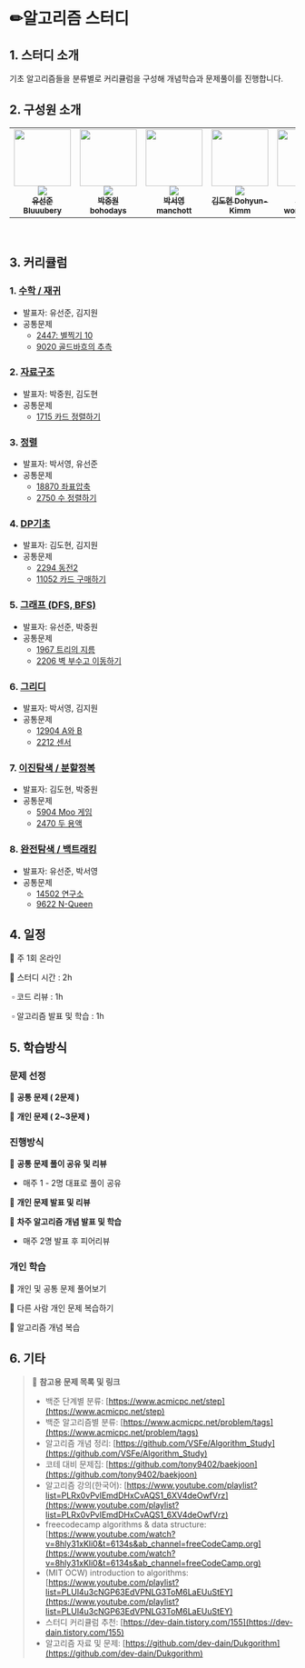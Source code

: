 # ✏알고리즘 스터디

## 1. 스터디 소개

기초 알고리즘들을 분류별로 커리큘럼을 구성해 개념학습과 문제풀이를 진행합니다.

## 2. 구성원 소개

<table>
  <tr>
    <td align="center"><a href="https://github.com/Bluuubery"><img src="https://avatars.githubusercontent.com/u/109324637?v=4?s=100" width="100px;" alt=""/><br /><img src="http://mazassumnida.wtf/api/mini/generate_badge?boj=readingdesk" widt="100px"><br /><sub><b>유선준 Bluuubery</b></sub></a><br /></td>
    <td align="center"><a href="https://github.com/bohodays"><img src="https://avatars.githubusercontent.com/u/109454527?v=4?s=100" width="100px;" alt=""/><br /><img src="http://mazassumnida.wtf/api/mini/generate_badge?boj=pjw2369" widt="100px"><br /><sub><b>박중원 bohodays</b></sub></a><br /></td>
    <td align="center"><a href="https://github.com/manchott"><img src="https://avatars.githubusercontent.com/u/63185396?v=4?s=100" width="100px;" alt=""/><br /><img src="http://mazassumnida.wtf/api/mini/generate_badge?boj=manchott" widt="100px"><br /><sub><b>박서영 manchott</b></sub></a><br /></td>      
    <td align="center"><a href="https://github.com/Dohyun-Kimm"><img src="https://avatars.githubusercontent.com/u/109256734?v=4?s=100" width="100px;" alt=""/><br /><img src="http://mazassumnida.wtf/api/mini/generate_badge?boj=leo9876" widt="100px"><br /><sub><b>김도현 Dohyun-Kimm</b></sub></a><br /></td>      
    <td align="center"><a href="https://github.com/wonjw3638"><img src="https://avatars.githubusercontent.com/u/109324634?v=4?s=100" width="100px;" alt=""/><br /><img src="http://mazassumnida.wtf/api/mini/generate_badge?boj=won_k" widt="100px"><br /><sub><b>김지원 wonjw3638</b></sub></a><br /></td>     
  </tr>
</table><br/>

## 3. 커리큘럼

### 1. [수학 / 재귀](https://github.com/Bluuubery/Algorithm_Study/tree/master/1_%EC%88%98%ED%95%99_%EC%9E%AC%EA%B7%80)
   - 발표자: 유선준, 김지원
   - 공통문제
     - [2447: 별찍기 10](https://www.acmicpc.net/problem/2447)
     - [9020 골드바흐의 추측](https://www.acmicpc.net/problem/9020)
### 2. [자료구조](https://github.com/Bluuubery/Algorithm_Study/tree/master/2_%EC%9E%90%EB%A3%8C%EA%B5%AC%EC%A1%B0)
   - 발표자: 박중원, 김도현
   - 공통문제
     - [1715 카드 정렬하기](https://www.acmicpc.net/problem/1715)

### 3. [정렬](https://github.com/Bluuubery/Algorithm_Study/tree/master/3_%EC%A0%95%EB%A0%AC)
   - 발표자: 박서영, 유선준
   - 공통문제
     - [18870 좌표압축](https://www.acmicpc.net/problem/18870)
     - [2750 수 정렬하기](https://www.acmicpc.net/problem/2750)

### 4. [DP기초](https://github.com/Bluuubery/Algorithm_Study/tree/master/4_%20DP%EA%B8%B0%EC%B4%88)
   - 발표자: 김도현, 김지원
   - 공통문제
     - [2294 동전2](https://www.acmicpc.net/problem/2294)
     - [11052 카드 구매하기](https://www.acmicpc.net/problem/11052)

### 5. [그래프 (DFS, BFS)](https://github.com/Bluuubery/Algorithm_Study/tree/master/5_%EA%B7%B8%EB%9E%98%ED%94%84(DFS_BFS))
   - 발표자: 유선준, 박중원
   - 공통문제
     - [1967 트리의 지름](https://www.acmicpc.net/problem/1967)
     - [2206 벽 부수고 이동하기](https://www.acmicpc.net/problem/2206)

### 6. [그리디](https://github.com/Bluuubery/Algorithm_Study/tree/master/6_%EA%B7%B8%EB%A6%AC%EB%94%94)
   - 발표자: 박서영, 김지원
   - 공통문제
     - [12904 A와 B](https://www.acmicpc.net/problem/12904)
     - [2212 센서](https://www.acmicpc.net/problem/2212)

### 7. [이진탐색 / 분할정복](https://github.com/Bluuubery/Algorithm_Study/tree/master/7_%EC%9D%B4%EC%A7%84%ED%83%90%EC%83%89_%EB%B6%84%ED%95%A0%EC%A0%95%EB%B3%B5)
   - 발표자: 김도현, 박중원
   - 공통문제
     - [5904 Moo 게임](https://www.acmicpc.net/problem/5904)
     - [2470 두 용액](https://www.acmicpc.net/problem/2470)

### 8. [완전탐색 / 백트래킹](https://github.com/Bluuubery/Algorithm_Study/tree/master/8_%EC%99%84%EC%A0%84%ED%83%90%EC%83%89_%EB%B0%B1%ED%8A%B8%EB%9E%98%ED%82%B9)
   - 발표자: 유선준, 박서영
   - 공통문제
     - [14502 연구소](https://www.acmicpc.net/problem/14502)
     - [9622 N-Queen](https://www.acmicpc.net/problem/9633)

## 4. 일정

🔸 주 1회 온라인

🔸 스터디 시간 : 2h

​	▫ 코드 리뷰 : 1h

​	▫ 알고리즘 발표 및 학습 : 1h

## 5. 학습방식

### 문제 선정

🔸  **공통 문제 ( 2문제 )** 

🔸  **개인 문제 ( 2~3문제 )** 

### 진행방식 

🔸  **공통 문제 풀이 공유 및 리뷰**

- 매주 1 - 2명 대표로 풀이 공유

🔸  **개인 문제 발표 및 리뷰**

🔸  **차주 알고리즘 개념 발표 및 학습** 

- 매주 2명 발표 후 피어리뷰

### 개인 학습

🔸 개인 및 공통 문제 풀어보기

🔸 다른 사람 개인 문제 복습하기

🔸 알고리즘 개념 복습

## 6. 기타

> 🧭 **참고용 문제 목록 및 링크**
>
> - 백준 단계별 분류: [https://www.acmicpc.net/step](https://www.acmicpc.net/step)
> - 백준 알고리즘별 분류: [https://www.acmicpc.net/problem/tags](https://www.acmicpc.net/problem/tags)
> - 알고리즘 개념 정리: [https://github.com/VSFe/Algorithm_Study](https://github.com/VSFe/Algorithm_Study)
> - 코테 대비 문제집: [https://github.com/tony9402/baekjoon](https://github.com/tony9402/baekjoon)
> - 알고리즘 강의(한국어): [https://www.youtube.com/playlist?list=PLRx0vPvlEmdDHxCvAQS1_6XV4deOwfVrz](https://www.youtube.com/playlist?list=PLRx0vPvlEmdDHxCvAQS1_6XV4deOwfVrz)
> - freecodecamp algorithms & data structure: [https://www.youtube.com/watch?v=8hly31xKli0&t=6134s&ab_channel=freeCodeCamp.org](https://www.youtube.com/watch?v=8hly31xKli0&t=6134s&ab_channel=freeCodeCamp.org)
> - (MIT OCW) introduction to algorithms: [https://www.youtube.com/playlist?list=PLUl4u3cNGP63EdVPNLG3ToM6LaEUuStEY](https://www.youtube.com/playlist?list=PLUl4u3cNGP63EdVPNLG3ToM6LaEUuStEY)
> - 스터디 커리큘럼 추천: [https://dev-dain.tistory.com/155](https://dev-dain.tistory.com/155)
> - 알고리즘 자료 및 문제: [https://github.com/dev-dain/Dukgorithm](https://github.com/dev-dain/Dukgorithm)
>   

